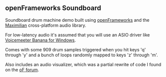 ## openFrameworks Soundboard

Soundboard drum machine demo built using [openFrameworks](https://openframeworks.cc/) and the [Maximilian](https://github.com/micknoise/Maximilian) cross-platform audio library.

For low-latency audio it's assumed that you will use an ASIO driver like [Voicemeeter Banana for Windows](https://vb-audio.com/Voicemeeter/banana.htm).

Comes with some 909 drum samples triggered when you hit keys 'q' through 'y' and a bunch of loops randomly mapped to keys 'z' through 'm'.

Also includes an audio visualizer, which was a partial rewrite of code I found on the [oF forum](https://forum.openframeworks.cc/).
